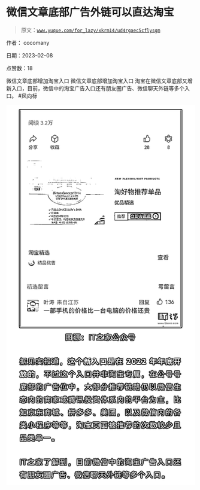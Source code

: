 # 微信文章底部广告外链可以直达淘宝

> 原文：[`www.yuque.com/for_lazy/xkrm14/ud4rgaec5cflysgm`](https://www.yuque.com/for_lazy/xkrm14/ud4rgaec5cflysgm)

作者： cocomany

日期：2023-02-08

点赞数：18

微信文章底部增加淘宝入口 微信文章底部增加淘宝入口 淘宝在微信文章底部又增新入口，目前，微信中的淘宝广告入口还有朋友圈广告、微信聊天外链等多个入口。 #风向标

![](img/5e451afb9f483fb2f5b9e94d42ea547f.png)  

